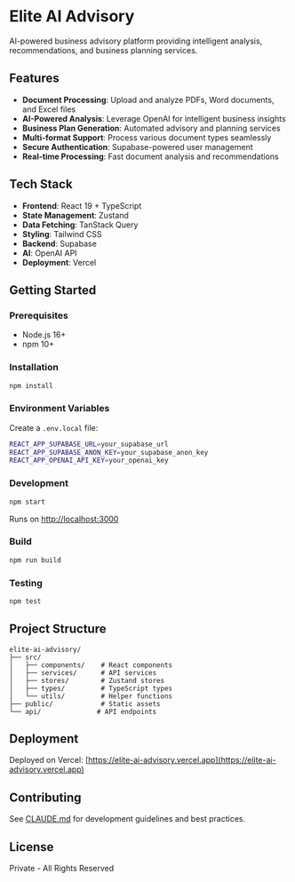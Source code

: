 # Elite AI Advisory

AI-powered business advisory platform providing intelligent analysis, recommendations, and business planning services.

## Features

- **Document Processing**: Upload and analyze PDFs, Word documents, and Excel files
- **AI-Powered Analysis**: Leverage OpenAI for intelligent business insights
- **Business Plan Generation**: Automated advisory and planning services
- **Multi-format Support**: Process various document types seamlessly
- **Secure Authentication**: Supabase-powered user management
- **Real-time Processing**: Fast document analysis and recommendations

## Tech Stack

- **Frontend**: React 19 + TypeScript
- **State Management**: Zustand
- **Data Fetching**: TanStack Query
- **Styling**: Tailwind CSS
- **Backend**: Supabase
- **AI**: OpenAI API
- **Deployment**: Vercel

## Getting Started

### Prerequisites

- Node.js 16+
- npm 10+

### Installation

```bash
npm install
```

### Environment Variables

Create a `.env.local` file:

```bash
REACT_APP_SUPABASE_URL=your_supabase_url
REACT_APP_SUPABASE_ANON_KEY=your_supabase_anon_key
REACT_APP_OPENAI_API_KEY=your_openai_key
```

### Development

```bash
npm start
```

Runs on [http://localhost:3000](http://localhost:3000)

### Build

```bash
npm run build
```

### Testing

```bash
npm test
```

## Project Structure

```
elite-ai-advisory/
├── src/
│   ├── components/    # React components
│   ├── services/      # API services
│   ├── stores/        # Zustand stores
│   ├── types/         # TypeScript types
│   └── utils/         # Helper functions
├── public/            # Static assets
└── api/              # API endpoints
```

## Deployment

Deployed on Vercel: [https://elite-ai-advisory.vercel.app](https://elite-ai-advisory.vercel.app)

## Contributing

See [CLAUDE.md](./CLAUDE.md) for development guidelines and best practices.

## License

Private - All Rights Reserved
